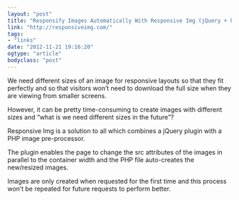 ```yaml
---
layout: "post"
title: "Responsify Images Automatically With Responsive Img (jQuery + PHP)"
link: "http://responsiveimg.com/"
tags: 
- "links"
date: "2012-11-21 19:16:20"
ogtype: "article"
bodyclass: "post"
---
```


We need different sizes of an image for responsive layouts so that they fit perfectly and so that visitors won’t need to download the full size when they are viewing from smaller screens.

However, it can be pretty time-consuming to create images with different sizes and “what is we need different sizes in the future”?

Responsive Img is a solution to all which combines a jQuery plugin with a PHP image pre-processor.

The plugin enables the page to change the src attributes of the images in parallel to the container width and the PHP file auto-creates the new/resized images.

Images are only created when requested for the first time and this process won’t be repeated for future requests to perform better.
